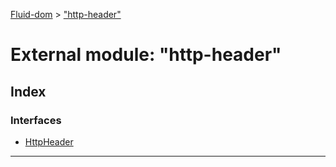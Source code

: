 [Fluid-dom](../README.md) > ["http-header"](../modules/_http_header_.md)

# External module: "http-header"

## Index

### Interfaces

* [HttpHeader](../interfaces/_http_header_.httpheader.md)

---

